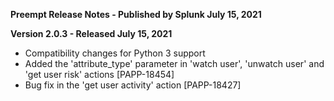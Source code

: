 **Preempt Release Notes - Published by Splunk July 15, 2021**


**Version 2.0.3 - Released July 15, 2021**

* Compatibility changes for Python 3 support
* Added the 'attribute\_type' parameter in 'watch user', 'unwatch user' and 'get user risk' actions [PAPP-18454]
* Bug fix in the 'get user activity' action [PAPP-18427]
